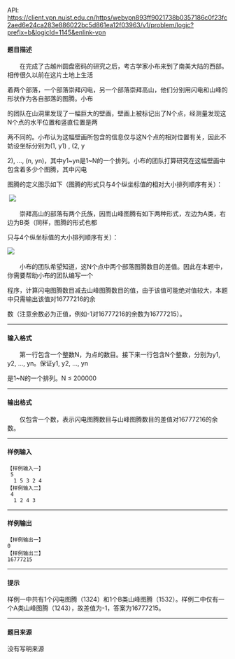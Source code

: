API: https://client.vpn.nuist.edu.cn/https/webvpn893ff9021738b0357186c0f23fc2aed6e24ca283e886022bc5d861ea12f03963/v1/problem/logic?prefix=b&logicId=1145&enlink-vpn

#### 题目描述

　　在完成了古越州圆盘密码的研究之后，考古学家小布来到了南美大陆的西部。相传很久以前在这片土地上生活

着两个部落，一个部落崇拜闪电，另一个部落崇拜高山，他们分别用闪电和山峰的形状作为各自部落的图腾。小布

的团队在山洞里发现了一幅巨大的壁画，壁画上被标记出了N个点，经测量发现这N个点的水平位置和竖直位置是两

两不同的。小布认为这幅壁画所包含的信息仅与这N个点的相对位置有关，因此不妨设坐标分别为(1, y1) , (2, y

2), ..., (n, yn)，其中y1~yn是1~N的一个排列。小布的团队打算研究在这幅壁画中包含着多少个图腾，其中闪电

图腾的定义图示如下（图腾的形式只与4个纵坐标值的相对大小排列顺序有关）：

 ![](../file/1145_0.jpg)

　　崇拜高山的部落有两个氏族，因而山峰图腾有如下两种形式，左边为A类，右边为B类（同样，图腾的形式也都

只与4个纵坐标值的大小排列顺序有关）：

![](../file/1145_1.jpg) 

　　小布的团队希望知道，这N个点中两个部落图腾数目的差值。因此在本题中，你需要帮助小布的团队编写一个

程序，计算闪电图腾数目减去山峰图腾数目的值，由于该值可能绝对值较大，本题中只需输出该值对16777216的余

数（注意余数必为正值，例如-1对16777216的余数为16777215）。

---

#### 输入格式

　　第一行包含一个整数N，为点的数目。接下来一行包含N个整数，分别为y1, y2, …, yn。保证y1, y2, …, yn

是1~N的一个排列。N ≤ 200000

---

#### 输出格式

　　仅包含一个数，表示闪电图腾数目与山峰图腾数目的差值对16777216的余数。

---

#### 样例输入
```
【样例输入一】
 5
  1 5 3 2 4
【样例输入二】
 4
  1 2 4 3

```

---

#### 样例输出
```
【样例输出一】
0
【样例输出二】
16777215

```

---

#### 提示

样例一中共有1个闪电图腾（1324）和1个B类山峰图腾（1532）。样例二中仅有一个A类山峰图腾（1243），故差值为-1，答案为16777215。

---

#### 题目来源

没有写明来源